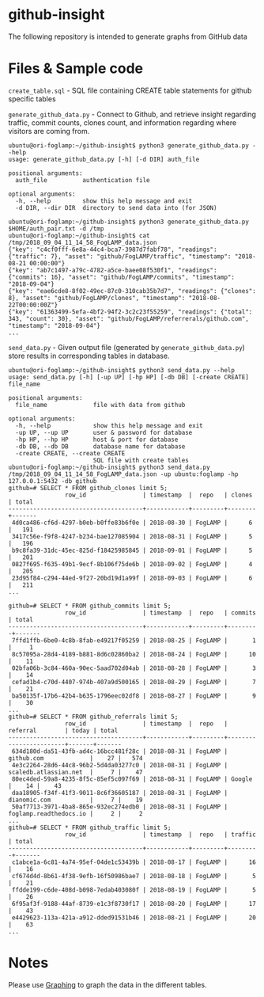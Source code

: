 # github-insight
The following repository is intended to generate graphs from GitHub data 

# Files & Sample code
```create_table.sql``` - SQL file containing  CREATE table statements for github specific tables 

```generate_github_data.py``` - Connect to Github, and retrieve insight regarding traffic, commit counts, clones count, and information regarding where visitors are coming from. 

```
ubuntu@ori-foglamp:~/github-insight$ python3 generate_github_data.py --help 
usage: generate_github_data.py [-h] [-d DIR] auth_file

positional arguments:
  auth_file          authentication file

optional arguments:
  -h, --help         show this help message and exit
  -d DIR, --dir DIR  directory to send data into (for JSON)

ubuntu@ori-foglamp:~/github-insight$ python3 generate_github_data.py $HOME/auth_pair.txt -d /tmp
ubuntu@ori-foglamp:~/github-insight$ cat /tmp/2018_09_04_11_14_58_FogLAMP_data.json 
{"key": "c4cf0fff-6e8a-44c4-bca7-3987d7fabf78", "readings": {"traffic": 7}, "asset": "github/FogLAMP/traffic", "timestamp": "2018-08-21 00:00:00"}
{"key": "ab7c1497-a79c-4782-a5ce-baee08f530f1", "readings": {"commits": 16}, "asset": "github/FogLAMP/commits", "timestamp": "2018-09-04"}
{"key": "eae6cde8-8f02-49ec-87c0-310cab35b7d7", "readings": {"clones": 8}, "asset": "github/FogLAMP/clones", "timestamp": "2018-08-22T00:00:00Z"}
{"key": "61363499-5efa-4bf2-94f2-3c2c23f55259", "readings": {"total": 343, "count": 30}, "asset": "github/FogLAMP/referrerals/github.com", "timestamp": "2018-09-04"}
...
```

```send_data.py``` - Given output file (generated by ```generate_github_data.py```) store results in corresponding tables in database. 

```
ubuntu@ori-foglamp:~/github-insight$ python3 send_data.py --help
usage: send_data.py [-h] [-up UP] [-hp HP] [-db DB] [-create CREATE] file_name

positional arguments:
  file_name             file with data from github

optional arguments:
  -h, --help            show this help message and exit
  -up UP, --up UP       user & password for database
  -hp HP, --hp HP       host & port for database
  -db DB, --db DB       database name for database
  -create CREATE, --create CREATE
                        SQL file with create tables
ubuntu@ori-foglamp:~/github-insight$ python3 send_data.py /tmp/2018_09_04_11_14_58_FogLAMP_data.json -up ubuntu:foglamp -hp 127.0.0.1:5432 -db github
github=# SELECT * FROM github_clones limit 5; 
                row_id                | timestamp  |  repo   | clones | total 
--------------------------------------+------------+---------+--------+-------
 4d0ca486-cf6d-4297-b0eb-b0ffe83b6f0e | 2018-08-30 | FogLAMP |      6 |   191
 3417c56e-f9f8-4247-b234-bae127085904 | 2018-08-31 | FogLAMP |      5 |   196
 b9c8fa39-31dc-45ec-825d-f18425985845 | 2018-09-01 | FogLAMP |      5 |   201
 0827f695-f635-49b1-9ecf-8b106f75de6b | 2018-09-02 | FogLAMP |      4 |   205
 23d95f84-c294-44ed-9f27-20bd19d1a99f | 2018-09-03 | FogLAMP |      6 |   211
...

github=# SELECT * FROM github_commits limit 5; 
                row_id                | timestamp  |  repo   | commits | total 
--------------------------------------+------------+---------+---------+-------
 7ffd1ffb-6be0-4c8b-8fab-e49217f05259 | 2018-08-25 | FogLAMP |       1 |     1
 8c57095a-28d4-4189-b881-8d6c02860ba2 | 2018-08-24 | FogLAMP |      10 |    11
 02bfa06b-3c84-460a-90ec-5aad702d04ab | 2018-08-28 | FogLAMP |       3 |    14
 cefad1b4-c70d-4407-974b-407a9d500165 | 2018-08-29 | FogLAMP |       7 |    21
 ba50135f-17b6-42b4-b635-1796eec02df8 | 2018-08-27 | FogLAMP |       9 |    30
...
github=# SELECT * FROM github_referrals limit 5; 
                row_id                | timestamp  |  repo   |        referral        | today | total 
--------------------------------------+------------+---------+------------------------+-------+-------
 634d180d-da51-43fb-ad4c-16bcc481f28c | 2018-08-31 | FogLAMP | github.com             |    27 |   574
 4e3c2264-28d6-44c8-96b2-5d4da03277c0 | 2018-08-31 | FogLAMP | scaledb.atlassian.net  |     7 |    47
 80ec4ded-59a8-4235-8f5c-85ef5c097f69 | 2018-08-31 | FogLAMP | Google                 |    14 |    43
 daa18905-f34f-41f3-9011-8c6f36605187 | 2018-08-31 | FogLAMP | dianomic.com           |     7 |    19
 50af7713-3971-4ba8-865e-932ec274edb0 | 2018-08-31 | FogLAMP | foglamp.readthedocs.io |     2 |     2
... 
github=# SELECT * FROM github_traffic limit 5; 
                row_id                | timestamp  |  repo   | traffic | total 
--------------------------------------+------------+---------+---------+-------
 c1abce1a-6c81-4a74-95ef-04de1c53439b | 2018-08-17 | FogLAMP |      16 |    16
 cf674d4d-8b61-4f38-9efb-16f50986bae7 | 2018-08-18 | FogLAMP |       5 |    21
 ffdde199-c6de-408d-b098-7edab403080f | 2018-08-19 | FogLAMP |       5 |    26
 6f95af3f-9188-44af-8739-e1c3f8730f17 | 2018-08-20 | FogLAMP |      17 |    43
 e4429623-113a-421a-a912-dded91531b46 | 2018-08-21 | FogLAMP |      20 |    63
... 
```

# Notes 

Please use [Graphing](https://github.com/oshadmon/Graphing) to graph the data in the different tables. 
